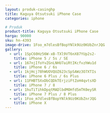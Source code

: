 ```yaml
---
layout: produk-casinghp
title: Kaguya Otsutsuki iPhone Case
categories: iphone

# Produk
product-title: Kaguya Otsutsuki iPhone Case
harga: 90000
sku: hn-4393
image-drive: 1Foo_m7dlesBfBopYNlk9Uz0KUbZnrJQG
gallery:
  - url: 1SpC60Hz56W-xB-TXl9VT6nX87YUp2s2-
    title: iPhone 5 / 5s / SE
  - url: 167njIfoYvZGnLNHU7aiRtIKcfvzhWu1d
    title: iPhone 6 / 6s
  - url: 1kjHcj78hWUOVQUZ623cSpSAWz3O7XTIs
    title: iPhone 6 Plus / 6s Plus
  - url: 11FHBT5XxDbCQDkTErjziFtZoH4qvtsXD
    title: iPhone 7 / 8
  - url: 1huTiTihkDpqtMADlbdMOHfd5mTK0eySR
    title: iPhone 7 Plus / 8 Plus
  - url: 1Foo_m7dlesBfBopYNlk9Uz0KUbZnrJQG
    title: iPhone X
---
```

